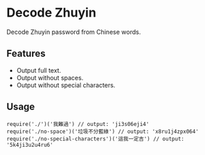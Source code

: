 # Decode Zhuyin

Decode Zhuyin password from Chinese words.

## Features

* Output full text.
* Output without spaces.
* Output without special characters.

## Usage

```
require('./')('我難過') // output: 'ji3s06eji4'
require('./no-space')('垃圾不分藍綠') // output: 'x8ru1j4zpx064'
require('./no-special-characters')('這我一定吉') // output: '5k4ji3u2u4ru6'
```

